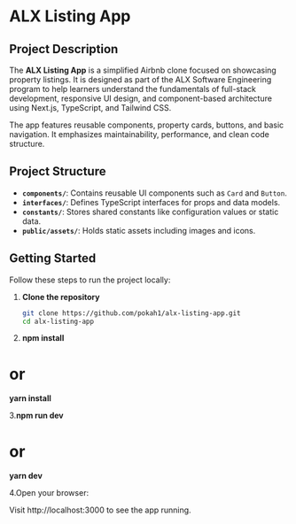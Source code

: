 # ALX Listing App

## Project Description

The **ALX Listing App** is a simplified Airbnb clone focused on showcasing property listings. It is designed as part of the ALX Software Engineering program to help learners understand the fundamentals of full-stack development, responsive UI design, and component-based architecture using Next.js, TypeScript, and Tailwind CSS.

The app features reusable components, property cards, buttons, and basic navigation. It emphasizes maintainability, performance, and clean code structure.

## Project Structure

- **`components/`**: Contains reusable UI components such as `Card` and `Button`.
- **`interfaces/`**: Defines TypeScript interfaces for props and data models.
- **`constants/`**: Stores shared constants like configuration values or static data.
- **`public/assets/`**: Holds static assets including images and icons.

## Getting Started

Follow these steps to run the project locally:

1. **Clone the repository**

   ```bash
   git clone https://github.com/pokah1/alx-listing-app.git
   cd alx-listing-app
2. **npm install**
# or
**yarn install**

3.**npm run dev**
# or
**yarn dev**

4.Open your browser:

Visit http://localhost:3000 to see the app running.